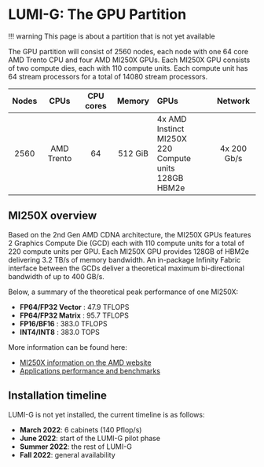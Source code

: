 # LUMI-G: The GPU Partition

[MI250x-amd]: https://www.amd.com/en/products/server-accelerators/instinct-mi250x
[benchmarks]: https://www.amd.com/en/graphics/server-accelerators-benchmarks

!!! warning
    This page is about a partition that is not yet available

The GPU partition will consist of 2560 nodes, each node with one 64 core AMD 
Trento CPU and four AMD MI250X GPUs. Each MI250X GPU consists of two compute 
dies, each with 110 compute units. Each compute unit has 64 stream processors 
for a total of 14080 stream processors.

| Nodes | CPUs       | CPU cores | Memory   | GPUs                                                       | Network     |
| :---: | :--------: | :-------: | :------: | :--------------------------------------------------------- | :---------: |
| 2560  | AMD Trento | 64        | 512 GiB  | 4x AMD Instinct MI250X<br>220 Compute units<br>128GB HBM2e | 4x 200 Gb/s |

## MI250X overview

Based on the 2nd Gen AMD CDNA architecture, the MI250X GPUs features 2 Graphics
Compute Die (GCD) each with 110 compute units for a total of 220 compute
units per GPU. Each MI250X GPU provides 128GB of HBM2e delivering 3.2 TB/s of 
memory bandwidth. An in-package Infinity Fabric interface between the GCDs 
deliver a theoretical maximum bi-directional bandwidth of up to 400 GB/s.

Below, a summary of the theoretical peak performance of one MI250X:

- **FP64/FP32 Vector** :  47.9 TFLOPS
- **FP64/FP32 Matrix** :  95.7 TFLOPS
- **FP16/BF16**        : 383.0 TFLOPS
- **INT4/INT8**        : 383.0 TOPS 

More information can be found here:

- [MI250X information on the AMD website][MI250x-amd]
- [Applications performance and benchmarks][benchmarks]

## Installation timeline

LUMI-G is not yet installed, the current timeline is as follows:

- **March 2022**: 6 cabinets (140 Pflop/s)
- **June 2022**: start of the LUMI-G pilot phase
- **Summer 2022**: the rest of LUMI-G
- **Fall 2022**: general availability
